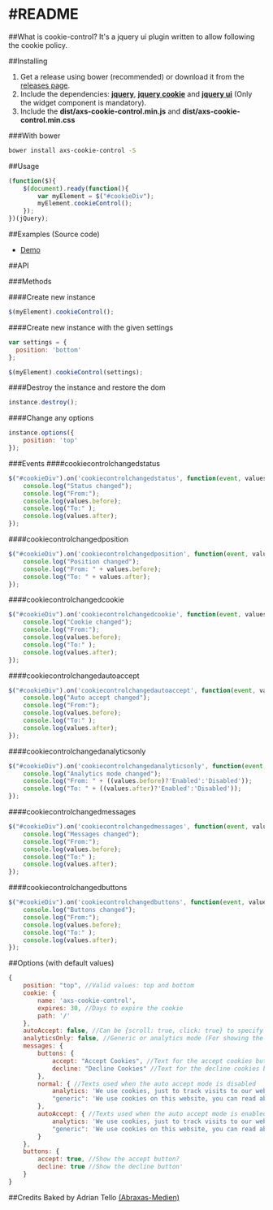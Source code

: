 #README
======

##What is cookie-control?
It's a jquery ui plugin written to allow following the cookie policy.

##Installing
  1. Get a release using bower (recommended) or download it from the <a href="https://github.com/abraxas-medien/cookie-control/releases">releases page</a>.
  2. Include the dependencies: **<a href="http://jquery.com/download/">jquery</a>**, **<a href="https://github.com/carhartl/jquery-cookie/releases">jquery cookie</a>** and **<a href="https://jqueryui.com/download/">jquery ui</a>** (Only the widget component is mandatory).
  3. Include the **dist/axs-cookie-control.min.js** and **dist/axs-cookie-control.min.css**
  
###With bower
```sh
bower install axs-cookie-control -S
```

##Usage
```javascript
(function($){
    $(document).ready(function(){
        var myElement = $("#cookieDiv");
        myElement.cookieControl();
    });
})(jQuery);
```

##Examples (Source code)
 - [Demo](demo/index.html)


##API

###Methods

####Create new instance
```javascript
$(myElement).cookieControl();
```

####Create new instance with the given settings
```javascript
var settings = {
  position: 'bottom'
};

$(myElement).cookieControl(settings);
```

####Destroy the instance and restore the dom
```javascript
instance.destroy();
```

####Change any options
```javascript
instance.options({
    position: 'top'
});
```

###Events
####cookiecontrolchangedstatus
```javascript
$("#cookieDiv").on('cookiecontrolchangedstatus', function(event, values){
    console.log("Status changed");
    console.log("From:");
    console.log(values.before);
    console.log("To:" );
    console.log(values.after);
});
```

####cookiecontrolchangedposition
```javascript
$("#cookieDiv").on('cookiecontrolchangedposition', function(event, values){
    console.log("Position changed");
    console.log("From: " + values.before);
    console.log("To: " + values.after);
});
```

####cookiecontrolchangedcookie
```javascript
$("#cookieDiv").on('cookiecontrolchangedcookie', function(event, values){
    console.log("Cookie changed");
    console.log("From:");
    console.log(values.before);
    console.log("To:" );
    console.log(values.after);
});
```

####cookiecontrolchangedautoaccept
```javascript
$("#cookieDiv").on('cookiecontrolchangedautoaccept', function(event, values){
    console.log("Auto accept changed");
    console.log("From:");
    console.log(values.before);
    console.log("To:" );
    console.log(values.after);
});
```

####cookiecontrolchangedanalyticsonly
```javascript
$("#cookieDiv").on('cookiecontrolchangedanalyticsonly', function(event, values){
    console.log("Analytics mode changed");
    console.log("From: " + ((values.before)?'Enabled':'Disabled'));
    console.log("To: " + ((values.after)?'Enabled':'Disabled'));
});
```

####cookiecontrolchangedmessages
```javascript
$("#cookieDiv").on('cookiecontrolchangedmessages', function(event, values){
    console.log("Messages changed");
    console.log("From:");
    console.log(values.before);
    console.log("To:" );
    console.log(values.after);
});
```

####cookiecontrolchangedbuttons
```javascript
$("#cookieDiv").on('cookiecontrolchangedbuttons', function(event, values){
    console.log("Buttons changed");
    console.log("From:");
    console.log(values.before);
    console.log("To:" );
    console.log(values.after);
});
```

##Options (with default values)
```javascript
{
    position: "top", //Valid values: top and bottom
    cookie: {
        name: 'axs-cookie-control',
        expires: 30, //Days to expire the cookie
        path: '/'
    },
    autoAccept: false, //Can be {scroll: true, click: true} to specify when it should be auto accepted.
    analyticsOnly: false, //Generic or analytics mode (For showing the texts)
    messages: {
        buttons: {
            accept: "Accept Cookies", //Text for the accept cookies button
            decline: "Decline Cookies" //Text for the decline cookies button
        },
        normal: { //Texts used when the auto accept mode is disabled
            analytics: 'We use cookies, just to track visits to our website, we store no personal details.',
            "generic": 'We use cookies on this website, you can read about them <a href="http://en.wikipedia.org/wiki/HTTP_cookie">here</a>.'
        },
        autoAccept: { //Texts used when the auto accept mode is enabled
            analytics: 'We use cookies, just to track visits to our website, we store no personal details. Using the website you consent the use of cookies.',
            "generic": 'We use cookies on this website, you can read about them <a href="http://en.wikipedia.org/wiki/HTTP_cookie">here</a>. Using the website you consent the use of cookies.'
        }
    },
    buttons: {
        accept: true, //Show the accept button?
        decline: true //Show the decline button'
    }
}
```

##Credits
Baked by Adrian Tello <a href="http://www.abraxas-medien.de">(Abraxas-Medien)</a>